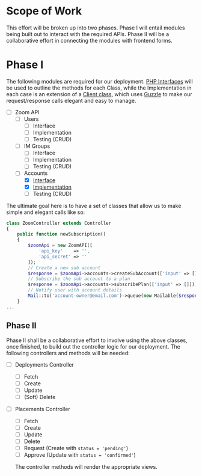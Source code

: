 # Scope of Work

This effort will be broken up into two phases. Phase I will entail modules being built out to interact with the required APIs. Phase II will be a collaborative effort in connecting the modules with frontend forms.

# Phase I
The following modules are required for our deployment. [PHP Interfaces](http://php.net/manual/en/language.oop5.interfaces.php) will be used to outline the methods for each Class, while the Implementation in each case is an extension of a [Client class](https://github.com/revolverobotics/tools-sales-ops/blob/master/src/SalesOpz/Client/Client.php), which uses [Guzzle](http://docs.guzzlephp.org/en/latest/) to make our request/response calls elegant and easy to manage.

* [ ] Zoom API
  * [ ] Users
    * [ ] Interface
    * [ ] Implementation
    * [ ] Testing (CRUD)
  * [ ] IM Groups
    * [ ] Interface
    * [ ] Implementation
    * [ ] Testing (CRUD)
  * [ ] Accounts
    * [x] [Interface](https://github.com/revolverobotics/tools-sales-ops/blob/master/src/SalesOpz/Contracts/Service/Zoom/AccountInterface.php)
    * [x] [Implementation](https://github.com/revolverobotics/tools-sales-ops/blob/master/src/SalesOpz/Service/Zoom/Accounts.php)
    * [ ] Testing (CRUD)

The ultimate goal here is to have a set of classes that allow us to make simple and elegant calls like so:
```php
class ZoomController extends Controller
{
    public function newSubscription()
    {
        $zoomApi = new ZoomAPI([
            'api_key'    => '',
            'api_secret' => ''
        ]);
        // Create a new sub account
        $response = $zoomApi->accounts->createSubAccount(['input' => []]);
        // Subscribe the sub account to a plan
        $response = $zoomApi->accounts->subscribePlan(['input' => []]);
        // Notify user with account details
        Mail::to('account-owner@email.com')->queue(new Mailable($response));
    }
...
```

## Phase II
Phase II shall be a collaborative effort to involve using the above classes, once finished, to build out the controller logic for our deployment. The following controllers and methods will be needed:
* [ ] Deployments Controller
  * [ ] Fetch
  * [ ] Create
  * [ ] Update
  * [ ] (Soft) Delete
* [ ] Placements Controller
  * [ ] Fetch
  * [ ] Create
  * [ ] Update
  * [ ] Delete
  * [ ] Request (Create with `status = 'pending'`)
  * [ ] Approve (Update with `status = 'confirmed'`)
  
  The controller methods will render the appropriate views.
  
